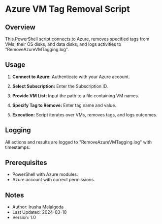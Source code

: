 # Azure VM Tag Removal Script

## Overview
This PowerShell script connects to Azure, removes specified tags from VMs, their OS disks, and data disks, and logs activities to "RemoveAzureVMTagging.log".

## Usage
1. **Connect to Azure:** Authenticate with your Azure account.

2. **Select Subscription:** Enter the Subscription ID.

3. **Provide VM List:** Input the path to a file containing VM names.

4. **Specify Tag to Remove:** Enter tag name and value.

5. **Execution:** Script iterates over VMs, removes tags, and logs outcomes.

## Logging
All actions and results are logged to "RemoveAzureVMTagging.log" with timestamps.

## Prerequisites
- PowerShell with Azure modules.
- Azure account with correct permissions.

## Notes
- Author: Irusha Malalgoda
- Last Updated: 2024-03-10
- Version: 1.0
